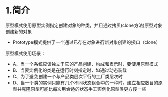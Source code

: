 # 1.简介
原型模式使用原型实例指定创建对象的种类，并且通过拷贝(clone方法)原型对象创建新的对象
- Prototype模式提供了一个通过已存在对象进行新对象创建的接口（clone）

原型模式使用场景：
- A、当一个系统应该独立于它的产品创建、构成和表示时，要使用原型模式
- B、当要实例化的类是在运行时刻指定时，如通过动态装载
- C、为了避免创建一个与产品类层次平行的工厂类层次时
- D、当一个类的实例只能有几个不同状态组合中的一种时。建立相应数目的原型并克隆原型可能比每次用合适的状态手工实例化原型类更方便一些
